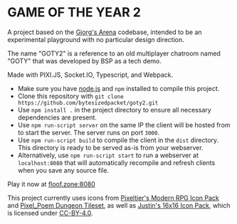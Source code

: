 # GAME OF THE YEAR 2

A project based on the [Gjorg's Arena](https://github.com/bytesizedpacket/arena) codebase, intended to be an experimental playground with no particular design direction.

The name "GOTY2" is a reference to an old multiplayer chatroom named "GOTY" that was developed by BSP as a tech demo.

Made with PIXI.JS, Socket.IO, Typescript, and Webpack.

- Make sure you have [node.js](https://nodejs.org/en/download/) and `npm` installed to compile this project.
- Clone this repository with `git clone https://github.com/bytesizedpacket/goty2.git`
- Use `npm install .` in the project directory to ensure all necessary dependencies are present.
- Use `npm run-script server` on the same IP the client will be hosted from to start the server. The server runs on port `3000`.
- Use `npm run-script build` to compile the client in the `dist` directory. This directory is ready to be served as-is from your webserver.
- Alternatively, use `npm run-script start` to run a webserver at `localhost:8080` that will automatically recompile and refresh clients when you save any source file.

Play it now at [floof.zone:8080](http://floof.zone:8080)

This project currently uses icons from [Pixeltier's Modern RPG Icon Pack](https://pixeltier.itch.io/pixeltiers-modern-rpg-icon-set) and [Pixel_Poem Dungeon Tileset](https://pixel-poem.itch.io/dungeon-assetpuck), as well as [Justin's 16x16 Icon Pack](https://zeromatrix.itch.io/rpgiab-icons), which is licensed under [CC-BY-4.0](https://creativecommons.org/licenses/by/4.0/).
